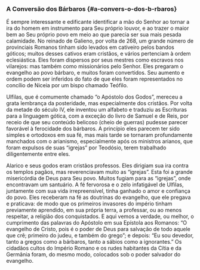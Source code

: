 ### A Conversão dos Bárbaros {#a-convers-o-dos-b-rbaros}

É sempre interessante e edificante identificar a mão do Senhor ao tornar a ira do homem em instrumento para Seu próprio louvor, e ao trazer o maior bem ao Seu próprio povo em meio ao que parecia ser sua mais pesada calamidade. No reinado de Galieno, por volta de 268, um grande número de provinciais Romanos tinham sido levados em cativeiro pelos bandos góticos; muitos desses cativos eram cristãos, e vários pertenciam à ordem eclesiástica. Eles foram dispersos por seus mestres como escravos nos vilarejos: mas também como missionários pelo Senhor. Eles pregaram o evangelho ao povo bárbaro, e muitos foram convertidos. Seu aumento e ordem podem ser inferidos do fato de que eles foram representados no concílio de Niceia por um bispo chamado Teófilo.

Ulfilas, que é comumente chamado “o Apóstolo dos Godos”, mereceu a grata lembrança da posteridade, mas especialmente dos cristãos. Por volta da metade do século IV, ele inventou um alfabeto e traduziu as Escrituras para a linguagem gótica, com a exceção do livro de Samuel e de Reis, por receio de que seu conteúdo belicoso (cheio de guerras) pudesse parecer favorável à ferocidade dos bárbaros. A princípio eles parecem ter sido simples e ortodoxos em sua fé, mas mais tarde se tornaram profundamente manchados com o arianismo, especialmente após os ministros arianos, que foram expulsos de suas “igrejas” por Teodósio, terem trabalhado diligentemente entre eles.

Alarico e seus godos eram cristãos professos. Eles dirigiam sua ira contra os templos pagãos, mas reverenciavam muito as “igrejas”. Esta foi a grande misericórdia de Deus para Seu povo. Muitos fugiam para as “igrejas”, onde encontravam um santuário. A fé fervorosa e o zelo infatigável de Ulfilas, juntamente com sua vida irrepreensível, tinha ganhado o amor e confiança do povo. Eles receberam na fé as doutrinas do evangelho, que ele pregava e praticava: de modo que os primeiros invasores do império tinham previamente aprendido, em sua própria terra, a professar, ou ao menos respeitar, a religião dos conquistados. E aqui vemos a verdade, ou melhor, o cumprimento das palavras do Apóstolo em sua Epístola aos Romanos: “O evangelho de Cristo, pois é o poder de Deus para salvação de todo aquele que crê; primeiro do judeu, e também do grego”; e depois: “Eu sou devedor, tanto a gregos como a bárbaros, tanto a sábios como a ignorantes.” Os cidadãos cultos do Império Romano e os rudes habitantes da Cítia e da Germânia foram, do mesmo modo, colocados sob o poder salvador do evangelho.